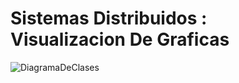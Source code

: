# Sistemas Distribuidos : Visualizacion De Graficas
![DiagramaDeClases](ProyectoGrafica\Diagramas\Diagrama.svg)
